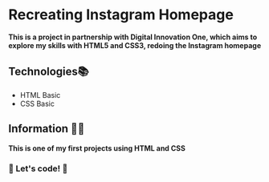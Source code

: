 # Recreating Instagram Homepage

**This is a project in partnership with Digital Innovation One, which aims to explore my skills with HTML5 and CSS3, redoing the Instagram homepage**

## Technologies📚
- HTML Basic
- CSS Basic

## Information 🐱‍💻
**This is one of my first projects using HTML and CSS**

### 🚀 Let's code! 🚀
